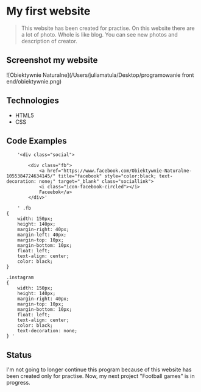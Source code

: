 # My first website    
>This website has been created for practise. On this website there are a lot of photo. Whole is like blog. 
>You can see new photos and description of creator. 

## Screenshot my website 
![Obiektywnie Naturalne](/Users/juliamatula/Desktop/programowanie front end/obiektywnie.png)

## Technologies 
* HTML5
* CSS

## Code Examples 
 		'<div class="social">

 			<div class="fb">
 				<a href="https://www.facebook.com/Obiektywnie-Naturalne-1055384724634145/" title="facebook" style="color:black; text-decoration: none;" target="_blank" class="sociallink">
 				<i class="icon-facebook-circled"></i>
 				Faceebok</a>
			</div>'
			
		' .fb
	{
		width: 150px;
		height: 140px;
		margin-right: 40px;
		margin-left: 40px;
		margin-top: 10px;
		margin-bottom: 10px;
		float: left;
		text-align: center;
		color: black;
	}

	.instagram
	{
		width: 150px;
		height: 140px;
		margin-right: 40px;
		margin-top: 10px;
		margin-bottom: 10px;
		float: left;
		text-align: center;
		color: black;
		text-decoration: none;
	} '

		
## Status 
I'm not going to longer continue this program because of this website has been created only for practise. 
Now,  my next project "Football games" is in progress.
		
		
		
		
		
